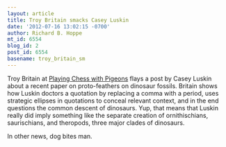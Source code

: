 ```yaml
---
layout: article
title: Troy Britain smacks Casey Luskin
date: '2012-07-16 13:02:15 -0700'
author: Richard B. Hoppe
mt_id: 6554
blog_id: 2
post_id: 6554
basename: troy_britain_sm
---
```

Troy Britain at [Playing Chess with Pigeons](http://pigeonchess.com/2012/07/16/fuzzy-thinking-about-fuzzy-dinosaurs/) flays a post by Casey Luskin about a recent paper on proto-feathers on dinosaur fossils. Britain shows how Luskin doctors a quotation by replacing a comma with a period, uses strategic ellipses in quotations to conceal relevant context, and in the end questions the common descent of dinosaurs.  Yup, that means that Luskin really did imply something like the separate creation of ornithischians, saurischians, and theropods, three major clades of dinosaurs.

In other news, dog bites man.
